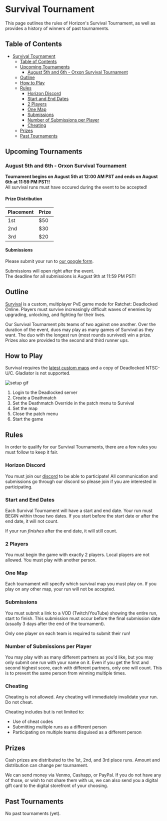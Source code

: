 # Survival Tournament

This page outlines the rules of Horizon's Survival Tournament, as well as provides a history of winners of past tournaments.

## Table of Contents
- [Survival Tournament](#survival-tournament)
  - [Table of Contents](#table-of-contents)
  - [Upcoming Tournaments](#upcoming-tournaments)
    - [August 5th and 6th - Orxon Survival Tournament](#august-5th-and-6th---orxon-survival-tournament)
  - [Outline](#outline)
  - [How to Play](#how-to-play)
  - [Rules](#rules)
    - [Horizon Discord](#horizon-discord)
    - [Start and End Dates](#start-and-end-dates)
    - [2 Players](#2-players)
    - [One Map](#one-map)
    - [Submissions](#submissions)
    - [Number of Submissions per Player](#number-of-submissions-per-player)
    - [Cheating](#cheating)
  - [Prizes](#prizes)
  - [Past Tournaments](#past-tournaments)

## Upcoming Tournaments

### August 5th and 6th - Orxon Survival Tournament

**Tournament begins on August 5th at 12:00 AM PST and ends on August 6th at 11:59 PM PST!!**<br>
All survival runs must have occured during the event to be accepted!<br>

#### Prize Distribution

| Placement | Prize |
| --- | ----------- |
| 1st | $50 |
| 2nd | $30 |
| 3rd | $20 |

#### Submissions

Please submit your run to [our google form](https://docs.google.com/forms/d/e/1FAIpQLSdcAHA_lZvVwg0-6rz6jEdwB1H-RwLHyOy1Iao4Fc33EqSD8A/viewform?usp=sf_link).

Submissions will open right after the event.<br>
The deadline for all submissions is August 9th at 11:59 PM PST!

## Outline

[Survival](https://rac-horizon.com/survival/overview) is a custom, multiplayer PvE game mode for Ratchet: Deadlocked Online. Players must survive increasingly difficult waves of enemies by upgrading, unlocking, and fighting for their lives.

Our Survival Tournament pits teams of two against one another. Over the duration of the event, duos may play as many games of Survival as they want. The duo with the longest run (most rounds survived) win a prize. Prizes also are provided to the second and third runner ups.

## How to Play

Survival requires the [latest custom maps](./CMAPS.md) and a copy of Deadlocked NTSC-U/C. Gladiator is not supported.

![setup gif](../assets/dl/game/survivalsetup.gif)

1. Login to the Deadlocked server
2. Create a Deathmatch
3. Set the Deathmatch Override in the patch menu to Survival
4. Set the map
5. Close the patch menu
6. Start the game

## Rules

In order to qualify for our Survival Tournaments, there are a few rules you must follow to keep it fair.

### Horizon Discord

You must join our [discord](https://discord.gg/horizonps) to be able to participate! All communication and submissions go through our discord so please join if you are interested in participating.

### Start and End Dates

Each Survival Tournament will have a start and end date. Your run must BEGIN within those two dates. If you start before the start date or after the end date, it will not count.

If your run *finishes* after the end date, it will still count.

### 2 Players

You must begin the game with exactly 2 players. Local players are not allowed. You must play with another person.

### One Map

Each tournament will specify which survival map you must play on. If you play on any other map, your run will not be accepted.

### Submissions

You must submit a link to a VOD (Twitch/YouTube) showing the entire run, start to finish. This submission must occur before the final submission date (usually 3 days after the end of the tournament).

Only one player on each team is required to submit their run!

### Number of Submissions per Player

You may play with as many different partners as you'd like, but you may only submit one run with your name on it. Even if you get the first and second highest score, each with different partners, only one will count. This is to prevent the same person from winning multiple times.

### Cheating

Cheating is not allowed. Any cheating will immediately invalidate your run. Do not cheat.

Cheating includes but is not limited to:
* Use of cheat codes
* Submitting multiple runs as a different person
* Participating on multiple teams disguised as a different person

## Prizes

Cash prizes are distributed to the 1st, 2nd, and 3rd place runs. Amount and distribution can change per tournament.

We can send money via Venmo, Cashapp, or PayPal. If you do not have any of those, or wish to not share them with us, we can also send you a digital gift card to the digital storefront of your choosing.

## Past Tournaments

No past tournaments (yet).
